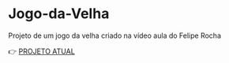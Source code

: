 # Jogo-da-Velha
Projeto de um jogo da velha criado na vídeo aula do Felipe Rocha

👉 <a href="https://marcos1110.github.io/jogo-da-velha" target="_blank">PROJETO ATUAL</a>  
